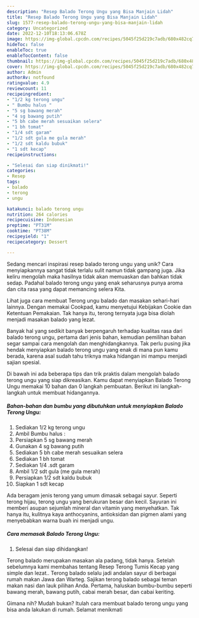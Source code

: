 ```yaml
---
description: "Resep Balado Terong Ungu yang Bisa Manjain Lidah"
title: "Resep Balado Terong Ungu yang Bisa Manjain Lidah"
slug: 1577-resep-balado-terong-ungu-yang-bisa-manjain-lidah
category: Uncategorized
date: 2022-12-10T18:13:06.678Z
image: https://img-global.cpcdn.com/recipes/5045f25d219c7adb/680x482cq70/balado-terong-ungu-foto-resep-utama.jpg
hideToc: false
enableToc: true
enableTocContent: false
thumbnail: https://img-global.cpcdn.com/recipes/5045f25d219c7adb/680x482cq70/balado-terong-ungu-foto-resep-utama.jpg
cover: https://img-global.cpcdn.com/recipes/5045f25d219c7adb/680x482cq70/balado-terong-ungu-foto-resep-utama.jpg
author: Admin
authorAv: notfound
ratingvalue: 4.9
reviewcount: 11
recipeingredient:
- "1/2 kg terong ungu"
- " Bumbu halus "
- "5 sg bawang merah"
- "4 sg bawang putih"
- "5 bh cabe merah sesuaikan selera"
- "1 bh tomat"
- "1/4 sdt garam"
- "1/2 sdt gula me gula merah"
- "1/2 sdt kaldu bubuk"
- "1 sdt kecap"
recipeinstructions:

- "Selesai dan siap dinikmati!"
categories:
- Resep
tags:
- balado
- terong
- ungu

katakunci: balado terong ungu 
nutrition: 264 calories
recipecuisine: Indonesian
preptime: "PT31M"
cooktime: "PT38M"
recipeyield: "1"
recipecategory: Dessert

---
```





Sedang mencari inspirasi resep balado terong ungu yang unik? Cara menyiapkannya sangat tidak terlalu sulit namun tidak gampang juga. Jika keliru mengolah maka hasilnya tidak akan memuaskan dan bahkan tidak sedap. Padahal balado terong ungu yang enak seharusnya punya aroma dan cita rasa yang dapat memancing selera Kita.





Lihat juga cara membuat Terong ungu balado dan masakan sehari-hari lainnya. Dengan memakai Cookpad, kamu menyetujui Kebijakan Cookie dan Ketentuan Pemakaian. Tak hanya itu, terong ternyata juga bisa diolah menjadi masakan balado yang lezat.

Banyak hal yang sedikit banyak berpengaruh terhadap kualitas rasa dari balado terong ungu, pertama dari jenis bahan, kemudian pemilihan bahan segar sampai cara mengolah dan menghidangkannya. Tak perlu pusing jika hendak menyiapkan balado terong ungu yang enak di mana pun kamu berada, karena asal sudah tahu triknya maka hidangan ini mampu menjadi sajian spesial.






Di bawah ini ada beberapa tips dan trik praktis dalam mengolah balado terong ungu yang siap dikreasikan. Kamu dapat menyiapkan Balado Terong Ungu memakai 10 bahan dan 0 langkah pembuatan. Berikut ini langkah-langkah untuk membuat hidangannya.

<!--inarticleads1-->

##### Bahan-bahan dan bumbu yang dibutuhkan untuk menyiapkan Balado Terong Ungu:

1. Sediakan 1/2 kg terong ungu
1. Ambil  Bumbu halus :
1. Persiapkan 5 sg bawang merah
1. Gunakan 4 sg bawang putih
1. Sediakan 5 bh cabe merah sesuaikan selera
1. Sediakan 1 bh tomat
1. Sediakan 1/4 .sdt garam
1. Ambil 1/2 sdt gula (me gula merah)
1. Persiapkan 1/2 sdt kaldu bubuk
1. Siapkan 1 sdt kecap


Ada beragam jenis terong yang umum dimasak sebagai sayur. Seperti terong hijau, terong ungu yang berukuran besar dan kecil. Sayuran ini memberi asupan sejumlah mineral dan vitamin yang menyehatkan. Tak hanya itu, kulitnya kaya anthocyanins, antioksidan dan pigmen alami yang menyebabkan warna buah ini menjadi ungu. 

<!--inarticleads2-->

##### Cara memasak Balado Terong Ungu:


1. Selesai dan siap dihidangkan!

Terong balado merupakan masakan ala padang, tidak hanya. Setelah sebelumnya kami membahas tentang Resep Terong Tumis Kecap yang simple dan lezat.. Terong balado selalu jadi andalan sayur di berbagai rumah makan Jawa dan Warteg. Sajikan terong balado sebagai teman makan nasi dan lauk pilihan Anda. Pertama, haluskan bumbu-bumbu seperti bawang merah, bawang putih, cabai merah besar, dan cabai keriting. 

Gimana nih? Mudah bukan? Itulah cara membuat balado terong ungu yang bisa anda lakukan di rumah. Selamat menikmati
